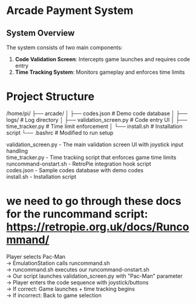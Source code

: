 # Arcade Payment System
## System Overview

The system consists of two main components:

1. **Code Validation Screen**: Intercepts game launches and requires code entry
2. **Time Tracking System**: Monitors gameplay and enforces time limits

# Project Structure

/home/pi/
├── arcade/
│   ├── codes.json               # Demo code database
│   ├── logs/                    # Log directory
│   ├── validation_screen.py     # Code entry UI
│   ├── time_tracker.py          # Time limit enforcement
│   └── install.sh               # Installation script
└── .bashrc                      # Modified to run setup


validation_screen.py - The main validation screen UI with joystick input handling \
time_tracker.py - Time tracking script that enforces game time limits \
runcommand-onstart.sh - RetroPie integration hook script \
codes.json - Sample codes database with demo codes \
install.sh - Installation script 


# we need to go through these docs for the runcommand script: https://retropie.org.uk/docs/Runcommand/


Player selects Pac-Man  \
  → EmulationStation calls runcommand.sh \
    → runcommand.sh executes our runcommand-onstart.sh \
      → Our script launches validation_screen.py with "Pac-Man" parameter \
        → Player enters the code sequence with joystick/buttons \
          → If correct: Game launches + time tracking begins \
          → If incorrect: Back to game selection


